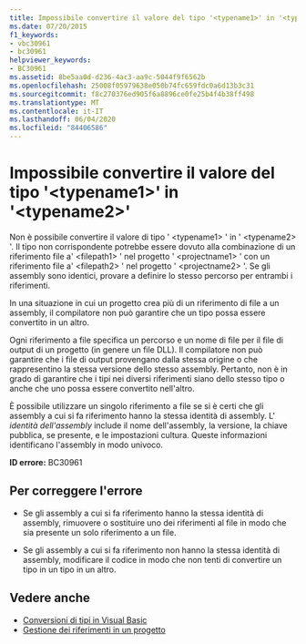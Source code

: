 ```yaml
---
title: Impossibile convertire il valore del tipo '<typename1>' in '<typename2>'
ms.date: 07/20/2015
f1_keywords:
- vbc30961
- bc30961
helpviewer_keywords:
- BC30961
ms.assetid: 8be5aa0d-d236-4ac3-aa9c-5044f9f6562b
ms.openlocfilehash: 25008f05979638e050b74fc659fdc0a6d13b3c31
ms.sourcegitcommit: f8c270376ed905f6a8896ce0fe25b4f4b38ff498
ms.translationtype: MT
ms.contentlocale: it-IT
ms.lasthandoff: 06/04/2020
ms.locfileid: "84406586"
---
```

# <a name="value-of-type-typename1-cannot-be-converted-to-typename2-multiple-file-references"></a>Impossibile convertire il valore del tipo '\<typename1>' in '\<typename2>'
Non è possibile convertire il valore di tipo ' \<typename1> ' in ' \<typename2> '. Il tipo non corrispondente potrebbe essere dovuto alla combinazione di un riferimento file a' \<filepath1> ' nel progetto ' \<projectname1> ' con un riferimento file a' \<filepath2> ' nel progetto ' \<projectname2> '. Se gli assembly sono identici, provare a definire lo stesso percorso per entrambi i riferimenti.  
  
 In una situazione in cui un progetto crea più di un riferimento di file a un assembly, il compilatore non può garantire che un tipo possa essere convertito in un altro.  
  
 Ogni riferimento a file specifica un percorso e un nome di file per il file di output di un progetto (in genere un file DLL). Il compilatore non può garantire che i file di output provengano dalla stessa origine o che rappresentino la stessa versione dello stesso assembly. Pertanto, non è in grado di garantire che i tipi nei diversi riferimenti siano dello stesso tipo o anche che uno possa essere convertito nell'altro.  
  
 È possibile utilizzare un singolo riferimento a file se si è certi che gli assembly a cui si fa riferimento hanno la stessa identità di assembly. L' *identità dell'assembly* include il nome dell'assembly, la versione, la chiave pubblica, se presente, e le impostazioni cultura. Queste informazioni identificano l'assembly in modo univoco.  
  
 **ID errore:** BC30961  
  
## <a name="to-correct-this-error"></a>Per correggere l'errore  
  
- Se gli assembly a cui si fa riferimento hanno la stessa identità di assembly, rimuovere o sostituire uno dei riferimenti al file in modo che sia presente un solo riferimento a un file.  
  
- Se gli assembly a cui si fa riferimento non hanno la stessa identità di assembly, modificare il codice in modo che non tenti di convertire un tipo in un tipo in un altro.  
  
## <a name="see-also"></a>Vedere anche

- [Conversioni di tipi in Visual Basic](../../programming-guide/language-features/data-types/type-conversions.md)
- [Gestione dei riferimenti in un progetto](/visualstudio/ide/managing-references-in-a-project)
